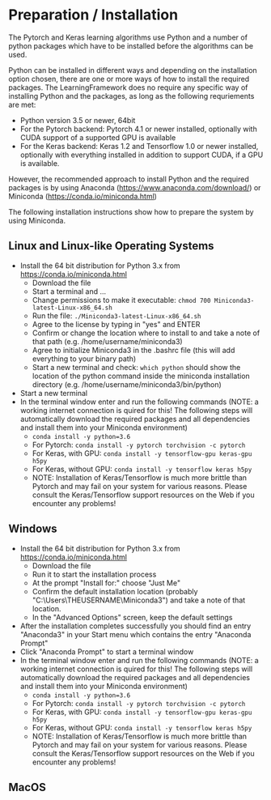 # Preparation / Installation

The Pytorch and Keras learning algorithms use Python and a number of python packages which
have to be installed before the algorithms can be used.

Python can be installed in different ways and depending on the installation option chosen,
there are one or more ways of how to install the required packages. The LearningFramework 
does no require any specific way of installing Python and the packages, as long as the following
requriements are met:

* Python version 3.5 or newer, 64bit
* For the Pytorch backend: Pytorch 4.1 or newer installed, optionally with CUDA support of a 
  supported GPU is available
* For the Keras backend: Keras 1.2 and Tensorflow 1.0 or newer installed, optionally with everything installed in 
  addition to support CUDA, if a GPU is available. 

However, the recommended approach to install Python and the required packages is by using
Anaconda (https://www.anaconda.com/download/) or Miniconda (https://conda.io/miniconda.html)

The following installation instructions show how to prepare the system by using Miniconda.

## Linux and Linux-like Operating Systems

* Install the 64 bit distribution for Python 3.x from https://conda.io/miniconda.html
  * Download the file
  * Start a terminal and ...
  * Change permissions to make it executable:
    `chmod 700 Miniconda3-latest-Linux-x86_64.sh`
  * Run the file:
    `./Miniconda3-latest-Linux-x86_64.sh`
  * Agree to the license by typing in "yes" and ENTER
  * Confirm or change the location where to install to and take a note of that path (e.g. /home/username/miniconda3)
  * Agree to initialize Miniconda3 in the .bashrc file (this will add everything to your binary path)
  * Start a new terminal and check: `which python` should show the location of the python command inside
    the miniconda installation directory (e.g. /home/username/miniconda3/bin/python)
* Start a new terminal
* In the terminal window enter and run the following commands  (NOTE: a working internet connection is 
  quired for this! The following steps will automatically download the required packages and all dependencies
  and install them into your Miniconda environment)
  * `conda install -y python=3.6`
  * For Pytorch: `conda install -y pytorch torchvision -c pytorch`
  * For Keras, with GPU: `conda install -y tensorflow-gpu keras-gpu h5py`
  * For Keras, without GPU: `conda install -y tensorflow keras h5py`
  * NOTE: Installation of Keras/Tensorflow is much more brittle than Pytorch and may fail on your system for various
    reasons. Please consult the Keras/Tensorflow support resources on the Web if you encounter any problems!


## Windows

* Install the 64 bit distribution for Python 3.x from https://conda.io/miniconda.html
  * Download the file
  * Run it to start the installation process
  * At the prompt "Install for:" choose "Just Me"
  * Confirm the default installation location (probably "C:\Users\THEUSERNAME\Miniconda3") and
    take a note of that location.
  * In the "Advanced Options" screen, keep the default settings
* After the installation completes successfully you should find an entry "Anaconda3" in your Start menu
  which contains the entry "Anaconda Prompt"
* Click "Anaconda Prompt" to start a terminal window 
* In the terminal window enter and run the following commands  (NOTE: a working internet connection is 
  quired for this! The following steps will automatically download the required packages and all dependencies
  and install them into your Miniconda environment)
  * `conda install -y python=3.6`
  * For Pytorch: `conda install -y pytorch torchvision -c pytorch`
  * For Keras, with GPU: `conda install -y tensorflow-gpu keras-gpu h5py`
  * For Keras, without GPU: `conda install -y tensorflow keras h5py`
  * NOTE: Installation of Keras/Tensorflow is much more brittle than Pytorch and may fail on your system for various
    reasons. Please consult the Keras/Tensorflow support resources on the Web if you encounter any problems!

## MacOS



